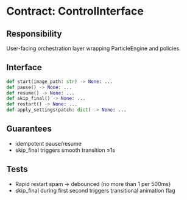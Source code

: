 # Contract: ControlInterface

## Responsibility
User-facing orchestration layer wrapping ParticleEngine and policies.

## Interface
```python
def start(image_path: str) -> None: ...
def pause() -> None: ...
def resume() -> None: ...
def skip_final() -> None: ...
def restart() -> None: ...
def apply_settings(patch: dict) -> None: ...
```

## Guarantees
- idempotent pause/resume
- skip_final triggers smooth transition ≤1s

## Tests
- Rapid restart spam → debounced (no more than 1 per 500ms)
- skip_final during first second triggers transitional animation flag
